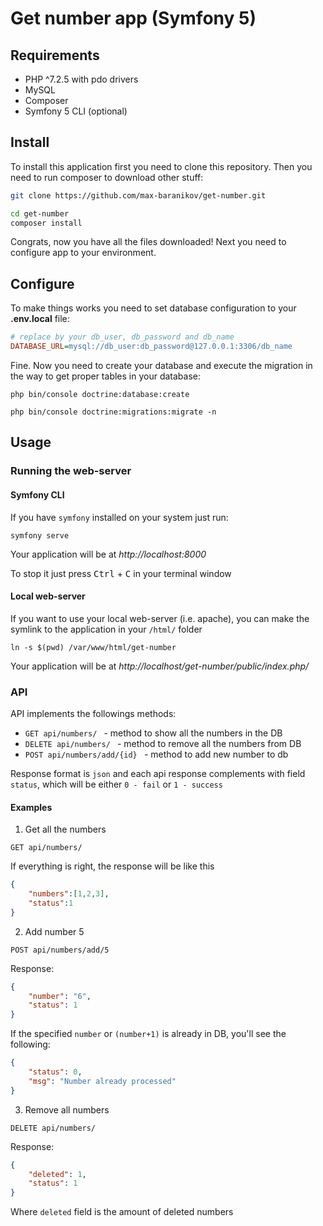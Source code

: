 
# Get number app (Symfony 5)

## Requirements

* PHP ^7.2.5 with pdo drivers
* MySQL
* Composer
* Symfony 5 CLI (optional)

## Install

To install this application first you need to clone this repository. Then you need to run composer to download other stuff:

``` bash
git clone https://github.com/max-baranikov/get-number.git

cd get-number
composer install
```

Congrats, now you have all the files downloaded! Next you need to configure app to your environment.

## Configure

To make things works you need to set database configuration to your **.env.local** file:

``` ini
# replace by your db_user, db_password and db_name
DATABASE_URL=mysql://db_user:db_password@127.0.0.1:3306/db_name
```

Fine. Now you need to create your database and execute the migration in the way to get proper tables in your database:

``` shell
php bin/console doctrine:database:create

php bin/console doctrine:migrations:migrate -n
```

## Usage

### Running the web-server

#### Symfony CLI

If you have `symfony` installed on your system just run:

``` shell
symfony serve
```

Your application will be at *http://localhost:8000*

To stop it just press <kbd>Ctrl</kbd> + <kbd>C</kbd> in your terminal window

#### Local web-server

If you want to use your local web-server (i.e. apache), you can make the symlink to the application in your `/html/` folder

``` shell
ln -s $(pwd) /var/www/html/get-number
```

Your application will be at *http://localhost/get-number/public/index.php/*

### API

API implements the followings methods: 

* ```GET api/numbers/ ``` - method to show all the numbers in the DB
* ```DELETE api/numbers/ ``` - method to remove all the numbers from DB
* ```POST api/numbers/add/{id} ``` - method to add new number to db

Response format is `json` and each api response complements with field `status`, which will be either `0 - fail` or `1 - success`

#### Examples

1. Get all the numbers

```http
GET api/numbers/
```

If everything is right, the response will be like this

```json
{
    "numbers":[1,2,3],
    "status":1
}
```

2. Add number 5

```http
POST api/numbers/add/5
```

Response: 

```json
{
    "number": "6",
    "status": 1
}
```

If the specified `number` or `(number+1)` is already in DB, you'll see the following:

```json
{
    "status": 0,
    "msg": "Number already processed"
}
```

3. Remove all numbers

```http
DELETE api/numbers/
```

Response: 

```json
{
    "deleted": 1,
    "status": 1
}
```

Where `deleted` field is the amount of deleted numbers